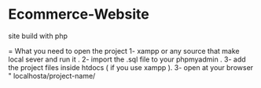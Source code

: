# Ecommerce-Website
site build with php 

= What you need to open the project
  1- xampp or any source that make local sever and run it .
  2- import the .sql file to your phpmyadmin .
  3- add the project files inside htdocs ( if you use xampp ).
  3- open at your browser " localhosta/project-name/
